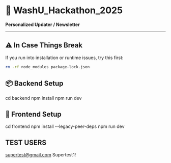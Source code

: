 # 🚀 WashU_Hackathon_2025  
**Personalized Updater / Newsletter**

---

## ⚠️ In Case Things Break  
If you run into installation or runtime issues, try this first:

```bash
rm -rf node_modules package-lock.json
```

## 📦 Backend Setup
cd backend
npm install
npm run dev

## 🎨 Frontend Setup
cd frontend
npm install --legacy-peer-deps
npm run dev

## TEST USERS
supertest@gmail.com
Supertest1!

